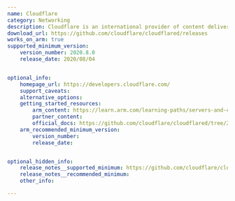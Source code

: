 ```yaml
---
name: Cloudflare
category: Networking
description: Cloudflare is an international provider of content delivery network solutions and internet security services aimed at improving website performance security and dependability.
download_url: https://github.com/cloudflare/cloudflared/releases
works_on_arm: true
supported_minimum_version:
    version_number: 2020.8.0
    release_date: 2020/08/04


optional_info:
    homepage_url: https://developers.cloudflare.com/
    support_caveats:
    alternative_options:
    getting_started_resources:
        arm_content: https://learn.arm.com/learning-paths/servers-and-cloud-computing/zlib/setup/
        partner_content:
        official_docs: https://github.com/cloudflare/cloudflared/tree/2024.6.1?tab=readme-ov-file#installing-cloudflared
    arm_recommended_minimum_version:
        version_number:
        release_date:


optional_hidden_info:
    release_notes__supported_minimum: https://github.com/cloudflare/cloudflared/releases/tag/2020.8.0
    release_notes__recommended_minimum:
    other_info:

---
```

